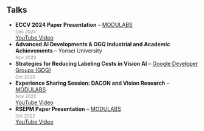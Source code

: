 ## Talks

<ul style="margin:0 0 20px;">

  <li>
    <strong>ECCV 2024 Paper Presentation</strong> – <a href="https://www.linkedin.com/school/modulabs/?originalSubdomain=kr"><autocolor>MODULABS</autocolor></a><br>
    <small style="color:gray;">Dec 2024</small><br>
    <a href="https://www.youtube.com/watch?v=U5WcwfjWiJg&t=37s"><autocolor>YouTube Video</autocolor></a>
  </li>

  <li>
    <strong>Advanced AI Developments & OGQ Industrial and Academic Achievements</strong> – <autocolor>Yonsei University</autocolor><br>
    <small style="color:gray;">Nov 2023</small>
  </li>

  <li>
    <strong>Strategies for Reducing Labeling Costs in Vision AI</strong> – <a href="https://gdg.community.dev/"><autocolor>Google Developer Groups (GDG)</autocolor></a><br>
    <small style="color:gray;">Oct 2023</small>
  </li>

  <li>
    <strong>Experience Sharing Session: DACON and Vision Research</strong> – <a href="https://www.linkedin.com/school/modulabs/?originalSubdomain=kr"><autocolor>MODULABS</autocolor></a><br>
    <small style="color:gray;">Nov 2022</small><br>
    <a href="http://youtube.com/watch?v=uSs3xV3RIqQ&t=555s"><autocolor>YouTube Video</autocolor></a>
  </li>

  <li>
    <strong>RSEPM Paper Presentation</strong> – <a href="https://www.linkedin.com/school/modulabs/?originalSubdomain=kr"><autocolor>MODULABS</autocolor></a><br>
    <small style="color:gray;">Oct 2022</small><br>
    <a href="https://www.youtube.com/watch?v=loznONvplo8&list=PLv6H9ngYdJbKcGl2VrVBr8YAClPcVrrim&index=92"><autocolor>YouTube Video</autocolor></a>
  </li>

</ul>
